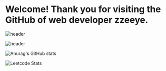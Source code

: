 # Welcome! Thank you for visiting the GitHub of web developer zzeeye. 

![header](https://capsule-render.vercel.app/api?type=waving&text=welcome%20hi!&color=auto&height=300&section=header&fontSize=90)

![header](https://capsule-render.vercel.app/api?type=waving&text=HI!%20👋%20I%20AM%20HEONIL!&fontAlign=50&fontAlignY=40&color=gradient&customColorList=0:blue,100:green)

![Anurag's GitHub stats](https://github-readme-stats.vercel.app/api?username=zzeeye&show_icons=true&theme=graywhite)

![Leetcode Stats](https://leetcard.jacoblin.cool/zzeeye?theme=wtf)

